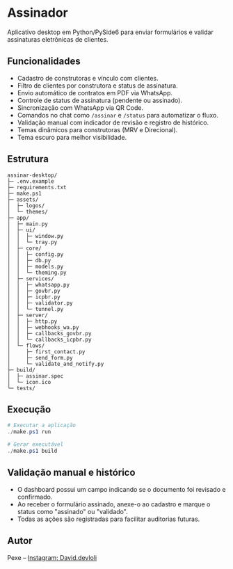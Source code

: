 # Assinador

Aplicativo desktop em Python/PySide6 para enviar formulários e validar assinaturas eletrônicas de clientes.

## Funcionalidades

- Cadastro de construtoras e vínculo com clientes.
- Filtro de clientes por construtora e status de assinatura.
- Envio automático de contratos em PDF via WhatsApp.
- Controle de status de assinatura (pendente ou assinado).
- Sincronização com WhatsApp via QR Code.
- Comandos no chat como `/assinar` e `/status` para automatizar o fluxo.
- Validação manual com indicador de revisão e registro de histórico.
- Temas dinâmicos para construtoras (MRV e Direcional).
- Tema escuro para melhor visibilidade.

## Estrutura

```
assinar-desktop/
├─ .env.example
├─ requirements.txt
├─ make.ps1
├─ assets/
│  ├─ logos/
│  └─ themes/
├─ app/
│  ├─ main.py
│  ├─ ui/
│  │  ├─ window.py
│  │  └─ tray.py
│  ├─ core/
│  │  ├─ config.py
│  │  ├─ db.py
│  │  ├─ models.py
│  │  └─ theming.py
│  ├─ services/
│  │  ├─ whatsapp.py
│  │  ├─ govbr.py
│  │  ├─ icpbr.py
│  │  ├─ validator.py
│  │  └─ tunnel.py
│  ├─ server/
│  │  ├─ http.py
│  │  ├─ webhooks_wa.py
│  │  ├─ callbacks_govbr.py
│  │  └─ callbacks_icpbr.py
│  └─ flows/
│     ├─ first_contact.py
│     ├─ send_form.py
│     └─ validate_and_notify.py
├─ build/
│  ├─ assinar.spec
│  └─ icon.ico
└─ tests/
```

## Execução

```powershell
# Executar a aplicação
./make.ps1 run

# Gerar executável
./make.ps1 build
```

## Validação manual e histórico

- O dashboard possui um campo indicando se o documento foi revisado e confirmado.
- Ao receber o formulário assinado, anexe-o ao cadastro e marque o status como "assinado" ou "validado".
- Todas as ações são registradas para facilitar auditorias futuras.

## Autor

Pexe – [Instagram: David.devloli](https://instagram.com/David.devloli)
